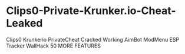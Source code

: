 # Clips0-Private-Krunker.io-Cheat-Leaked
Clips0 Krunkerio PrivateCheat Cracked Working AimBot ModMenu ESP Tracker WallHack 50 MORE FEATURES
